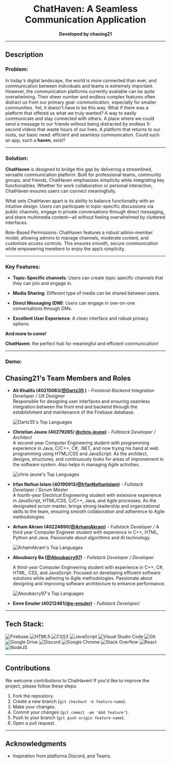<h1 align="center" id="title">ChatHaven: A Seamless Communication Application</h1>
<p align="center">
  <strong>Developed by chasing21</strong>
</p>

---

## **Description**

### **Problem:**

In today's digital landscape, the world is more connected than ever, and communication between individuals and teams is extremely important. However, the communication platforms currently available can be quite overwhelming. Their sheer number and endless complex features often distract us from our primary goal: communication, especially for smaller communities. Yet, it doesn't have to be this way. What if there was a platform that offered us what we truly wanted? A way to easily communicate and stay connected with others. A place where we could send a message to our friends without being distracted by endless 5-second videos that waste hours of our lives. A platform that returns to our roots, our basic need: efficient and seamless communication. Could such an app, such a **haven**, exist?

---

### **Solution:**

**ChatHaven** is designed to bridge this gap by delivering a streamlined, versatile communication platform. Built for professional teams, community groups, and friends, ChatHaven emphasizes simplicity while integrating key functionalities. Whether for work collaboration or personal interaction, ChatHaven ensures users can connect meaningfully.

What sets ChatHaven apart is its ability to balance functionality with an intuitive design. Users can participate in topic-specific discussions via public channels, engage in private conversations through direct messaging, and share multimedia content—all without feeling overwhelmed by cluttered interfaces.

Role-Based Permissions: ChatHaven features a robust admin-member model, allowing admins to manage channels, moderate content, and customize access controls. This ensures smooth, secure communication while empowering members to enjoy the app’s simplicity.

---

### **Key Features:**
- **Topic-Specific channels**: Users can create topic specific channels that they can join and engage in.
  
- **Media Sharing**: Different type of media can be shared between users.
  
- **Direct Messaging (DM)**: Users can engage in one-on-one conversations through DMs.
  
- **Excellent User Experience**: A clean interface and robust privacy options.

**And more to come!**

**ChatHaven**: the perfect hub for meaningful and efficient communication!

---

### **Demo:**



## **Chasing21's Team Members and Roles**

- **Ali Khalifa (40215063/[@Dartz35](https://github.com/Dartz35) )** - *Frontend-Backend Integration Developer / UX Designer*  
  Responsible for designing user interfaces and ensuring seamless integration between the front end and backend through the establishment and maintenance of the Firebase database.
  
  ![Dartz35's Top Languages](https://github-readme-stats.vercel.app/api/top-langs/?username=Dartz35&theme=highcontrast&show_icons=true&hide_border=true&layout=compact)

- **Christian Jeune (40279265/ [@chris-jeune](https://github.com/chris-jeune))** - *Fullstack Developer / Architect*  
  A second-year Computer Engineering student with programming experience in Java, C/C++, C#, .NET, and now trying his hand at web programming using HTML/CSS and JavaScript. As the architect, designs, structures, and continuously looks for areas of improvement in the software system. Also helps in managing Agile activities.

  ![chris-jeune's Top Languages](https://github-readme-stats.vercel.app/api/top-langs/?username=chris-jeune&theme=highcontrast&show_icons=true&hide_border=true&layout=compact)

- **Irfan Nafiun Islam (40190913/[@IrfanNafiunIslam](https://github.com/IrfanNafiunIslam))** - *Fullstack Developer / Scrum Master*  
  A fourth-year Electrical Engineering student with extensive experience in JavaScript, HTML/CSS, C/C++, Java, and Agile processes. As the designated scrum master, brings strong leadership and organizational skills to the team, ensuring smooth collaboration and adherence to Agile methodologies.

- **Arham Akram (40224890/[@ArhamAkram](https://github.com/ArhamAkram))** - *Fullstack Developer / <Role>*
  A third year Computer Engineer student with experience in C++, HTML, Python and Java. Passionate about algorithms and AI technology.
  
  ![ArhamAkram's Top Languages](https://github-readme-stats.vercel.app/api/top-langs/?username=ArhamAkram&theme=highcontrast&show_icons=true&hide_border=true&layout=compact)
  
- **Aboubacry Ba ([@Aboubacry97](https://github.com/Aboubacry97))** - *Fullstack Developer / Developer*
  
  A third-year Computer Engineering student with experience in C++, C#, HTML, CSS, and JavaScript. Focused on developing efficient software solutions while adhering to Agile methodologies. Passionate about designing and improving software architecture to enhance performance.

  ![Aboubacry97's Top Languages](https://github-readme-stats.vercel.app/api/top-langs/?username=Aboubacry97&theme=highcontrast&show_icons=true&hide_border=true&layout=compact)

- **Emre Emuler (40212481/[@e-emuler](https://github.com/e-emuler))** - *Fullstack Developer/ <Role>*
  <Description>

---

## **Tech Stack:**

![Firebase](https://img.shields.io/badge/firebase-%23039BE5.svg?style=for-the-badge&logo=firebase) ![HTML5](https://img.shields.io/badge/html5-%23E34F26.svg?style=for-the-badge&logo=html5&logoColor=white) ![CSS3](https://img.shields.io/badge/css3-%231572B6.svg?style=for-the-badge&logo=css3&logoColor=white) ![JavaScript](https://img.shields.io/badge/javascript-%23323330.svg?style=for-the-badge&logo=javascript&logoColor=%23F7DF1E) ![Visual Studio Code](https://img.shields.io/badge/Visual%20Studio%20Code-0078d7.svg?style=for-the-badge&logo=visual-studio-code&logoColor=white) ![Git](https://img.shields.io/badge/git-%23F05033.svg?style=for-the-badge&logo=git&logoColor=white) ![Google Drive](https://img.shields.io/badge/Google%20Drive-4285F4?style=for-the-badge&logo=googledrive&logoColor=white) ![Discord](https://img.shields.io/badge/Discord-%235865F2.svg?style=for-the-badge&logo=discord&logoColor=white) ![Google Chrome](https://img.shields.io/badge/Google%20Chrome-4285F4?style=for-the-badge&logo=GoogleChrome&logoColor=white) ![Stack Overflow](https://img.shields.io/badge/-Stackoverflow-FE7A16?style=for-the-badge&logo=stack-overflow&logoColor=white) ![React](https://img.shields.io/badge/react-%2320232a.svg?style=for-the-badge&logo=react&logoColor=%2361DAFB) ![NodeJS](https://img.shields.io/badge/node.js-6DA55F?style=for-the-badge&logo=node.js&logoColor=white)

---

## **Contributions**

We welcome contributions to ChatHaven! If you'd like to improve the project, please follow these steps:

1. Fork the repository.
2. Create a new branch (`git checkout -b feature-name`).
3. Make your changes.
4. Commit your changes (`git commit -am 'Add feature'`).
5. Push to your branch (`git push origin feature-name`).
6. Open a pull request.

---

## **Acknowledgments**

- Inspiration from platforms Discord, and Teams.

